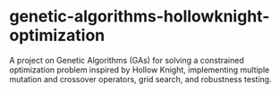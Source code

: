 # genetic-algorithms-hollowknight-optimization
A project on Genetic Algorithms (GAs) for solving a constrained optimization problem inspired by Hollow Knight, implementing multiple mutation and crossover operators, grid search, and robustness testing.
